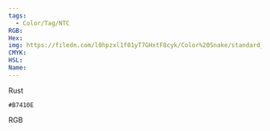 ```yaml
---
tags:
  - Color/Tag/NTC
RGB:
Hex:
img: https://filedn.com/l0hpzxl1f01yT7GHxtF8cyk/Color%20Snake/standard_csv_to_svg/%23/B7410E.svg
CMYK:
HSL:
Name:
---
```

Rust
```palette
#B7410E
```
RGB
